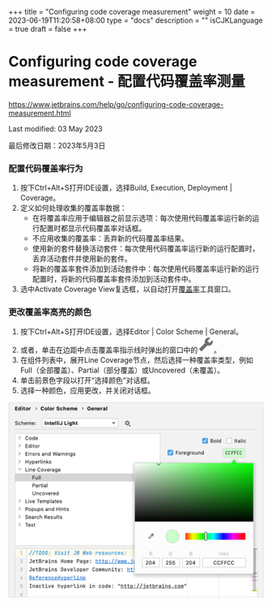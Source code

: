 +++
title = "Configuring code coverage measurement"
weight = 10
date = 2023-06-19T11:20:58+08:00
type = "docs"
description = ""
isCJKLanguage = true
draft = false
+++
# Configuring code coverage measurement﻿ - 配置代码覆盖率测量

https://www.jetbrains.com/help/go/configuring-code-coverage-measurement.html

Last modified: 03 May 2023

最后修改日期：2023年5月3日

### 配置代码覆盖率行为

1. 按下Ctrl+Alt+S打开IDE设置，选择Build, Execution, Deployment | Coverage。
2. 定义如何处理收集的覆盖率数据：
   - 在将覆盖率应用于编辑器之前显示选项：每次使用代码覆盖率运行新的运行配置时都显示代码覆盖率对话框。
   - 不应用收集的覆盖率：丢弃新的代码覆盖率结果。
   - 使用新的套件替换活动套件：每次使用代码覆盖率运行新的运行配置时，丢弃活动套件并使用新的套件。
   - 将新的覆盖率套件添加到活动套件中：每次使用代码覆盖率运行新的运行配置时，将新的代码覆盖率套件添加到活动套件中。
5. 选中Activate Coverage View复选框，以自动打开[覆盖率](https://www.jetbrains.com/help/go/coverage-tool-window.html)工具窗口。

### 更改覆盖率高亮的颜色

1. 按下Ctrl+Alt+S打开IDE设置，选择Editor | Color Scheme | General。
3. 或者，单击在边距中点击覆盖率指示线时弹出的窗口中的![the Edit Coverage Colors button](ConfiguringCodeCoverageMeasurement_img/app.general.settings.svg)。
4. 在组件列表中，展开Line Coverage节点，然后选择一种覆盖率类型，例如Full（全部覆盖）、Partial（部分覆盖）或Uncovered（未覆盖）。
6. 单击前景色字段以打开“选择颜色”对话框。
8. 选择一种颜色，应用更改，并关闭对话框。

![Configure code coverage colors](ConfiguringCodeCoverageMeasurement_img/coverageColors.png)